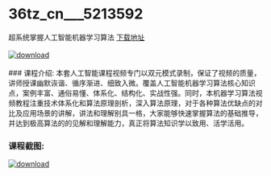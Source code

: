 # 36tz_cn___5213592
超系统掌握人工智能机器学习算法
[下载地址](http://www.36tz.cn/article/5213592 "下载地址")
<br/></br>[![download](http://36tz.cn/muke_img/2020_06_1-9.png "下载地址")](http://www.36tz.cn/article/5213592 "下载地址")
<br/></br>### 课程介绍:
本套人工智能课程视频专门以双元模式录制，保证了视频的质量，讲师授课幽默诙谐、循序渐进、细致入微。覆盖人工智能机器学习算法核心知识点，案例丰富、通俗易懂、体系化、结构化、实战性强。同时，本机器学习算法视频教程注重技术体系化和算法原理剖析，深入算法原理，对于各种算法优缺点的对比及应用场景的讲解，讲法和理解别具一格，大家能够快速掌握算法的基础推导，并达到极高算法的的见解和理解能力，真正将算法知识学以致用、活学活用。

### 课程截图:
[![download](http://36tz.cn/muke_img/2020_06_2-10.png "下载地址")](http://www.36tz.cn/article/5213592 "下载地址")
